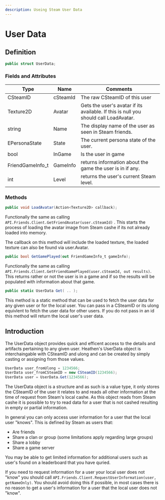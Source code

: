 ```yaml
---
description: Useing Steam User Data
---
```


# User Data

## Definition

```csharp
public struct UserData;
```

### Fields and Attributes

| Type              | Name     | Comments                                                                             |
| ----------------- | -------- | ------------------------------------------------------------------------------------ |
| CSteamID          | cSteamId | The raw CSteamID of this user                                                        |
| Texture2D         | Avatar   | Gets the user's avatar if its available. If this is null you should call LoadAvatar. |
| string            | Name     | The display name of the user as seen in Steam friends.                               |
| EPersonaState     | State    | The current persona state of the user.                                               |
| bool              | InGame   | Is the user in game                                                                  |
| FriendGameInfo\_t | GameInfo | returns information about the game the user is in if any.                            |
| int               | Level    | returns the user's current Steam level.                                              |

### Methods

```csharp
public void LoadAvatar(Action<Texture2D> callback);
```

Functionally the same as calling `API.Friends.Client.GetFriendAvatar(user.cSteamId)` . This starts the process of loading the avatar image from Steam cashe if its not already loaded into memory.

The callback on this method will include the loaded texture, the loaded texture can also be found via user.Avatar.

```csharp
public bool GetGamePlayed(out FriendGameInfo_t gameInfo);
```

Functionally the same as calling `API.Friends.Client.GetFriendGamePlayed(user.cSteamId, out results)`. This returns rather or not the user is in a game and if so the results will be populated with information about that game.

```csharp
public static UserData Get( .. );
```

This method is a static method that can be used to fetch the user data for any given user or for the local user. You can pass in a CSteamID or its ulong equivlent to fetch the user data for other users. If you do not pass in an id this method will return the local user's user data.

## Introduction

The UserData object provides quick and efficent access to the details and artifacts pertaining to any given user. Heathen's UserData object is interchaingable with CSteamID and ulong and can be created by simply casting or assigning from those values.

```csharp
UserData user_fromUlong = 1234566;
UserData user_fromCSteamID = new CSteamID(1234566);
UserData user = UserData.Get(1234566);
```

The UserData object is a structure and as such is a value type, it only stores the CSteamID of the user it relates to and reads all other information at the time of request from Steam's local cashe. As this object reads from Steam cashe it is possible to try to read data for a user that is not cashed resulting in empty or partial information.

In general you can only access user information for a user that the local user "knows". This is defined by Steam as users that:

* Are friends
* Share a clan or group (some limitations apply regarding large groups)
* Share a lobby
* Share a game server

You may be able to get limited information for additional users such as user's found on a leaderboard that you have quried.

If you need to request information for a user your local user does not "know" you should call `API.Friends.Client.RequestUserInformation(user, getNameOnly)`. You should avoid doing this if possible, in most cases there is no reason to get a user's information for a user that the local user does not "know".
